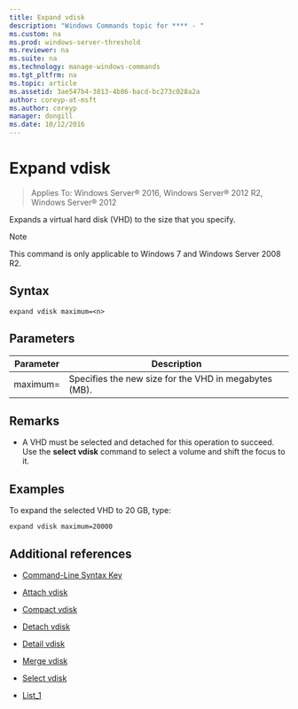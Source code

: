 ```yaml
---
title: Expand vdisk
description: "Windows Commands topic for **** - "
ms.custom: na
ms.prod: windows-server-threshold
ms.reviewer: na
ms.suite: na
ms.technology: manage-windows-commands
ms.tgt_pltfrm: na
ms.topic: article
ms.assetid: 3ae547b4-3813-4b86-bacd-bc273c028a2a
author: coreyp-at-msft
ms.author: coreyp
manager: dongill
ms.date: 10/12/2016
---
```

# Expand vdisk

>Applies To: Windows Server&reg; 2016, Windows Server&reg; 2012 R2, Windows Server&reg; 2012

Expands a virtual hard disk (VHD) to the size that you specify.
> [!NOTE]
> This command is only applicable to Windows 7 and Windows Server 2008 R2.
## Syntax
```
expand vdisk maximum=<n>
```
## Parameters
|Parameter|Description|
|-------|--------|
|maximum=<n>|Specifies the new size for the VHD in megabytes (MB).|
## Remarks
-   A VHD must be selected and detached for this operation to succeed. Use the **select vdisk** command to select a volume and shift the focus to it.
## <a name="BKMK_Examples"></a>Examples
To expand the selected VHD to 20 GB, type:
```
expand vdisk maximum=20000
```
## Additional references
-   [Command-Line Syntax Key](Command-Line-Syntax-Key.md)
-   [Attach vdisk](Attach-vdisk.md)
-   [Compact vdisk](Compact-vdisk.md)

-   [Detach vdisk](Detach-vdisk.md)
-   [Detail vdisk](Detail-vdisk.md)
-   [Merge vdisk](Merge-vdisk.md)
-   [Select vdisk](Select-vdisk.md)
-   [List_1](List_1.md)
